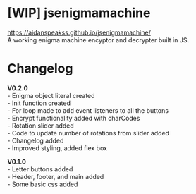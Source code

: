 # [WIP] jsenigmamachine
https://aidanspeakss.github.io/jsenigmamachine/  
A working enigma machine encyptor and decrypter built in JS.


# Changelog  
**V0.2.0**  
    - Enigma object literal created  
    - Init function created  
    - For loop made to add event listeners to all the buttons  
    - Encrypt functionality added with charCodes  
    - Rotation slider added  
    - Code to update number of rotations from slider added  
    - Changelog added  
    - Improved styling, added flex box  

**V0.1.0**  
    - Letter buttons added  
    - Header, footer, and main added  
    - Some basic css added  

